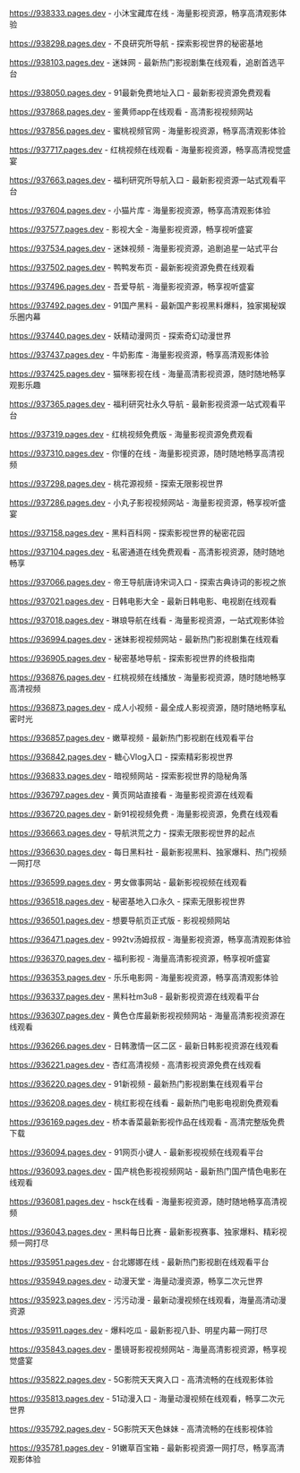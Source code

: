 
https://938333.pages.dev - 小沐宝藏库在线 - 海量影视资源，畅享高清观影体验

https://938298.pages.dev - 不良研究所导航 - 探索影视世界的秘密基地

https://938103.pages.dev - 迷妹网 - 最新热门影视剧集在线观看，追剧首选平台

https://938050.pages.dev - 91最新免费地址入口 - 最新影视资源免费观看

https://937868.pages.dev - 鉴黄师app在线观看 - 高清影视视频网站

https://937856.pages.dev - 蜜桃视频官网 - 海量影视资源，畅享高清观影体验

https://937717.pages.dev - 红桃视频在线观看 - 海量影视资源，畅享高清视觉盛宴

https://937663.pages.dev - 福利研究所导航入口 - 最新影视资源一站式观看平台

https://937604.pages.dev - 小猫片库 - 海量影视资源，畅享高清观影体验

https://937577.pages.dev - 影视大全 - 海量影视资源，畅享视听盛宴

https://937534.pages.dev - 迷妹视频 - 海量影视资源，追剧追星一站式平台

https://937502.pages.dev - 鸭鸭发布页 - 最新影视资源免费在线观看

https://937496.pages.dev - 吾爱导航 - 海量影视资源，畅享视听盛宴

https://937492.pages.dev - 91国产黑料 - 最新国产影视黑料爆料，独家揭秘娱乐圈内幕

https://937440.pages.dev - 妖精动漫网页 - 探索奇幻动漫世界

https://937437.pages.dev - 牛奶影库 - 海量影视资源，畅享高清观影体验

https://937425.pages.dev - 猫咪影视在线 - 海量高清影视资源，随时随地畅享观影乐趣

https://937365.pages.dev - 福利研究社永久导航 - 最新影视资源一站式观看平台

https://937319.pages.dev - 红桃视频免费版 - 海量影视资源免费观看

https://937310.pages.dev - 你懂的在线 - 海量影视资源，随时随地畅享高清视频

https://937298.pages.dev - 桃花源视频 - 探索无限影视世界

https://937286.pages.dev - 小丸子影视视频网站 - 海量影视资源，畅享视听盛宴

https://937158.pages.dev - 黑料百科网 - 探索影视世界的秘密花园

https://937104.pages.dev - 私密通道在线免费观看 - 高清影视资源，随时随地畅享

https://937066.pages.dev - 帝王导航唐诗宋词入口 - 探索古典诗词的影视之旅

https://937021.pages.dev - 日韩电影大全 - 最新日韩电影、电视剧在线观看

https://937018.pages.dev - 琳琅导航在线看 - 海量影视资源，一站式观影体验

https://936994.pages.dev - 迷妹影视视频网站 - 最新热门影视剧集在线观看

https://936905.pages.dev - 秘密基地导航 - 探索影视世界的终极指南

https://936876.pages.dev - 红桃视频在线播放 - 海量影视资源，随时随地畅享高清视频

https://936873.pages.dev - 成人小视频 - 最全成人影视资源，随时随地畅享私密时光

https://936857.pages.dev - 嫩草视频 - 最新热门影视剧在线观看平台

https://936842.pages.dev - 糖心Vlog入口 - 探索精彩影视世界

https://936833.pages.dev - 暗视频网站 - 探索影视世界的隐秘角落

https://936797.pages.dev - 黄页网站直接看 - 海量影视资源在线观看

https://936720.pages.dev - 新91视视频免费 - 海量影视资源，免费在线观看

https://936663.pages.dev - 导航洪荒之力 - 探索无限影视世界的起点

https://936630.pages.dev - 每日黑料社 - 最新影视黑料、独家爆料、热门视频一网打尽

https://936599.pages.dev - 男女做事网站 - 最新影视视频在线观看

https://936518.pages.dev - 秘密基地入口永久 - 探索无限影视世界

https://936501.pages.dev - 想要导航页正式版 - 影视视频网站

https://936471.pages.dev - 992tv汤姆叔叔 - 海量影视资源，畅享高清观影体验

https://936370.pages.dev - 福利影视 - 海量高清影视资源，畅享视听盛宴

https://936353.pages.dev - 乐乐电影网 - 海量影视资源，畅享高清观影体验

https://936337.pages.dev - 黑料社m3u8 - 最新影视资源在线观看平台

https://936307.pages.dev - 黄色仓库最新影视视频网站 - 海量高清影视资源在线观看

https://936266.pages.dev - 日韩激情一区二区 - 最新日韩影视资源在线观看

https://936221.pages.dev - 杏红高清视频 - 高清影视资源免费在线观看

https://936220.pages.dev - 91新视频 - 最新热门影视剧集在线观看平台

https://936208.pages.dev - 桃红影视在线看 - 最新热门电影电视剧免费观看

https://936169.pages.dev - 桥本香菜最新影视作品在线观看 - 高清完整版免费下载

https://936094.pages.dev - 91网页小键人 - 最新影视视频在线观看平台

https://936093.pages.dev - 国产桃色影视视频网站 - 最新热门国产情色电影在线观看

https://936081.pages.dev - hsck在线看 - 海量影视资源，随时随地畅享高清视频

https://936043.pages.dev - 黑料每日比赛 - 最新影视赛事、独家爆料、精彩视频一网打尽

https://935951.pages.dev - 台北娜娜在线 - 最新热门影视剧在线观看平台

https://935949.pages.dev - 动漫天堂 - 海量动漫资源，畅享二次元世界

https://935923.pages.dev - 污污动漫 - 最新动漫视频在线观看，海量高清动漫资源

https://935911.pages.dev - 爆料吃瓜 - 最新影视八卦、明星内幕一网打尽

https://935843.pages.dev - 墨镜哥影视视频网站 - 海量高清影视资源，畅享视觉盛宴

https://935822.pages.dev - 5G影院天天爽入口 - 高清流畅的在线观影体验

https://935813.pages.dev - 51动漫入口 - 海量动漫视频在线观看，畅享二次元世界

https://935792.pages.dev - 5G影院天天色妹妹 - 高清流畅的在线影视体验

https://935781.pages.dev - 91嫩草百宝箱 - 最新影视资源一网打尽，畅享高清观影体验
